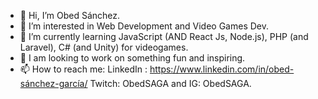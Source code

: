 - 👋 Hi, I’m Obed Sánchez.
- 👀 I’m interested in Web Development and Video Games Dev.
- 🌱 I’m currently learning JavaScript (AND React Js, Node.js), PHP (and Laravel), C# (and Unity) for videogames.
- 💞️ I am looking to work on something fun and inspiring.
- 📫 How to reach me: LinkedIn : https://www.linkedin.com/in/obed-sánchez-garcía/
    Twitch: ObedSAGA and IG: ObedSAGA.

<!---
ObedSAGA/ObedSAGA is a ✨ special ✨ repository because its `README.md` (this file) appears on your GitHub profile.
You can click the Preview link to take a look at your changes.
--->
